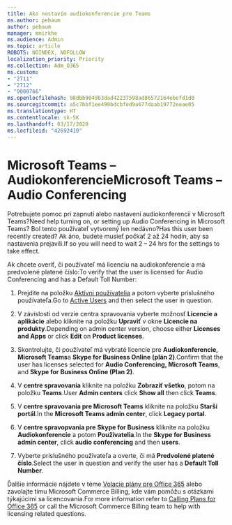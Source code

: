 ```yaml
---
title: Ako nastavím audiokonferencie pre Teams
ms.author: pebaum
author: pebaum
manager: mnirkhe
ms.audience: Admin
ms.topic: article
ROBOTS: NOINDEX, NOFOLLOW
localization_priority: Priority
ms.collection: Adm_O365
ms.custom:
- "2711"
- "2712"
- "9000766"
ms.openlocfilehash: 98dbb9049b3dad42237598ad86572164ebefd1d0
ms.sourcegitcommit: a5c7bbf1ee499bdcbfed9a677daab19772eeae05
ms.translationtype: HT
ms.contentlocale: sk-SK
ms.lasthandoff: 03/17/2020
ms.locfileid: "42692410"
---
```

# <a name="microsoft-teams--audio-conferencing"></a><span data-ttu-id="1e944-102">Microsoft Teams – Audiokonferencie</span><span class="sxs-lookup"><span data-stu-id="1e944-102">Microsoft Teams – Audio Conferencing</span></span>

<span data-ttu-id="1e944-103">Potrebujete pomoc pri zapnutí alebo nastavení audiokonferencií v Microsoft Teams?</span><span class="sxs-lookup"><span data-stu-id="1e944-103">Need help turning on, or setting up Audio Conferencing in Microsoft Teams?</span></span> <span data-ttu-id="1e944-104">Bol tento používateľ vytvorený len nedávno?</span><span class="sxs-lookup"><span data-stu-id="1e944-104">Has this user been recently created?</span></span>  <span data-ttu-id="1e944-105">Ak áno, budete musieť počkať 2 až 24 hodín, aby sa nastavenia prejavili.</span><span class="sxs-lookup"><span data-stu-id="1e944-105">If so you will need to wait 2 – 24 hrs for the settings to take effect.</span></span>    

<span data-ttu-id="1e944-106">Ak chcete overiť, či používateľ má licenciu na audiokonferencie a má predvolené platené číslo:</span><span class="sxs-lookup"><span data-stu-id="1e944-106">To verify that the user is licensed for Audio Conferencing and has a Default Toll Number:</span></span>

1. <span data-ttu-id="1e944-107">Prejdite na položku [Aktívni používatelia](https://admin.microsoft.com/Adminportal/Home?source=applauncher#/users) a potom vyberte príslušného používateľa.</span><span class="sxs-lookup"><span data-stu-id="1e944-107">Go to [Active Users](https://admin.microsoft.com/Adminportal/Home?source=applauncher#/users) and then select the user in question.</span></span>

2. <span data-ttu-id="1e944-108">V závislosti od verzie centra spravovania vyberte možnosť **Licencie a aplikácie** alebo kliknite na položku **Upraviť** v okne **Licencie na produkty**.</span><span class="sxs-lookup"><span data-stu-id="1e944-108">Depending on admin center version, choose either **Licenses and Apps** or click **Edit** on **Product licenses**.</span></span>

3. <span data-ttu-id="1e944-109">Skontrolujte, či používateľ má vybraté licencie pre **Audiokonferencie, Microsoft Teams**a **Skype for Business Online (plán 2)**.</span><span class="sxs-lookup"><span data-stu-id="1e944-109">Confirm that the user has licenses selected for **Audio Conferencing, Microsoft Teams**, and **Skype for Business Online (Plan 2)**.</span></span>

4. <span data-ttu-id="1e944-110">V **centre spravovania** kliknite na položku **Zobraziť všetko**, potom na položku **Teams**.</span><span class="sxs-lookup"><span data-stu-id="1e944-110">User **Admin centers** click **Show all** then click **Teams**.</span></span>

5. <span data-ttu-id="1e944-111">V **centre spravovania pre Microsoft Teams** kliknite na položku **Starší portál**.</span><span class="sxs-lookup"><span data-stu-id="1e944-111">In the **Microsoft Teams admin center**, click **Legacy portal**.</span></span>

6. <span data-ttu-id="1e944-112">V **centre spravopvania pre Skype for Business** kliknite na položku **Audiokonferencie** a potom **Používatelia**.</span><span class="sxs-lookup"><span data-stu-id="1e944-112">In the **Skype for Business admin center**, click **audio conferencing** and then **users**.</span></span>

7. <span data-ttu-id="1e944-113">Vyberte príslušného používateľa a overte, či má **Predvolené platené číslo**.</span><span class="sxs-lookup"><span data-stu-id="1e944-113">Select the user in question and verify the user has a **Default Toll Number**.</span></span>

<span data-ttu-id="1e944-114">Ďalšie informácie nájdete v téme [Volacie plány pre Office 365](https://docs.microsoft.com/microsoftteams/calling-plans-for-office-365) alebo zavolajte tímu Microsoft Commerce Billing, kde vám pomôžu s otázkami týkajúcimi sa licencovania.</span><span class="sxs-lookup"><span data-stu-id="1e944-114">For more information refer to [Calling Plans for Office 365](https://docs.microsoft.com/microsoftteams/calling-plans-for-office-365) or call the Microsoft Commerce Billing team to help with licensing related questions.</span></span>
